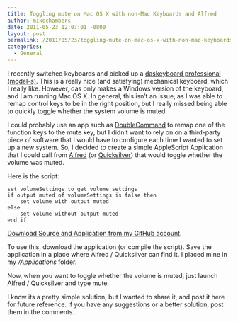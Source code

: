 ```yaml
---
title: Toggling mute on Mac OS X with non-Mac Keyboards and Alfred
author: mikechambers
date: 2011-05-23 12:07:01 -0800
layout: post
permalink: /2011/05/23/toggling-mute-on-mac-os-x-with-non-mac-keyboards-and-alfred/
categories:
  - General
---
```



I recently switched keyboards and picked up a [daskeyboard professional (model-s)][1]. This is a really nice (and satisfying) mechanical keyboard, which I really like. However, das only makes a Windows version of the keyboard, and I am running Mac OS X. In general, this isn&#8217;t an issue, as I was able to remap control keys to be in the right position, but I really missed being able to quickly toggle whether the system volume is muted.

I could probably use an app such as [DoubleCommand][2] to remap one of the function keys to the mute key, but I didn&#8217;t want to rely on on a third-party piece of software that I would have to configure each time I wanted to set up a new system. So, I decided to create a simple AppleScript Application that I could call from [Alfred][3] (or [Quicksilver][4]) that would toggle whether the volume was muted.  
<!--more-->

  
Here is the script:

``` applescript
set volumeSettings to get volume settings
if output muted of volumeSettings is false then
    set volume with output muted
else
    set volume without output muted
end if
```

[Download Source and Application from my GitHub account][5].

To use this, download the application (or compile the script). Save the application in a place where Alfred / Quicksilver can find it. I placed mine in my */Applications* folder.

Now, when you want to toggle whether the volume is muted, just launch Alfred / Quicksilver and type mute.

I know its a pretty simple solution, but I wanted to share it, and post it here for future reference. If you have any suggestions or a better solution, post them in the comments.

 [1]: http://www.daskeyboard.com/model-s-professional/
 [2]: http://doublecommand.sourceforge.net/
 [3]: http://www.alfredapp.com/
 [4]: http://www.blacktree.com/
 [5]: https://github.com/mikechambers/ExamplesByMesh/tree/master/AppleScript/mute